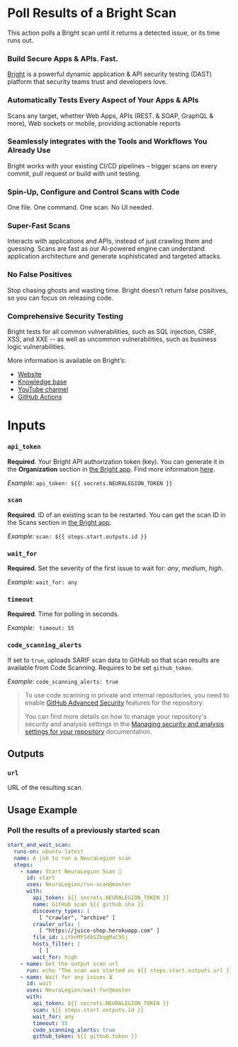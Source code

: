 # Poll Results of a Bright Scan

This action polls a Bright scan until it returns a detected issue, or its time runs out.

### Build Secure Apps & APIs. Fast.

[Bright](https://www.brightsec.com) is a powerful dynamic application & API security testing (DAST) platform that security teams trust and developers love.

### Automatically Tests Every Aspect of Your Apps & APIs

Scans any target, whether Web Apps, APIs (REST. & SOAP, GraphQL & more), Web sockets or mobile, providing actionable reports

### Seamlessly integrates with the Tools and Workflows You Already Use

Bright works with your existing CI/CD pipelines – trigger scans on every commit, pull request or build with unit testing.

### Spin-Up, Configure and Control Scans with Code

One file. One command. One scan. No UI needed.

### Super-Fast Scans

Interacts with applications and APIs, instead of just crawling them and guessing.
Scans are fast as our AI-powered engine can understand application architecture and generate sophisticated and targeted attacks.

### No False Positives

Stop chasing ghosts and wasting time. Bright doesn’t return false positives, so you can focus on releasing code.

### Comprehensive Security Testing

Bright tests for all common vulnerabilities, such as SQL injection, CSRF, XSS, and XXE -- as well as uncommon vulnerabilities, such as business logic vulnerabilities.

More information is available on Bright’s:

- [Website](https://www.brightsec.com/)
- [Knowledge base](https://docs.brightsec.com/docs/quickstart)
- [YouTube channel](https://www.youtube.com/channel/UCoIC0T1pmozq3eKLsUR2uUw)
- [GitHub Actions](https://github.com/marketplace?query=neuralegion+)

# Inputs

### `api_token`

**Required**. Your Bright API authorization token (key). You can generate it in the **Organization** section in [the Bright app](https://app.neuralegion.com/login). Find more information [here](https://docs.brightsec.com/docs/manage-your-organization#manage-organization-apicli-authentication-tokens).

_Example:_ `api_token: ${{ secrets.NEURALEGION_TOKEN }}`

### `scan`

**Required**. ID of an existing scan to be restarted. You can get the scan ID in the Scans section in [the Bright app](https://app.neuralegion.com/login).

_Example:_ `scan: ${{ steps.start.outputs.id }}`

### `wait_for`

**Required**. Set the severity of the first issue to wait for: _any_, _medium_, _high_.

_Example:_ `wait_for: any`

### `timeout`

**Required**. Time for polling in seconds.

_Example:_ ` timeout: 55`

### `code_scanning_alerts`

If set to `true`, uploads SARIF scan data to GitHub so that scan results are available from Code Scanning.
Requires to be set `github_token`.

_Example:_ `code_scanning_alerts: true`

> To use code scanning in private and internal repositories, you need to enable [GitHub Advanced Security](https://docs.github.com/en/get-started/learning-about-github/about-github-advanced-security) features for the repository.
>
> You can find more details on how to manage your repository's security and analysis settings in the [Managing security and analysis settings for your repository](https://docs.github.com/en/repositories/managing-your-repositorys-settings-and-features/enabling-features-for-your-repository/managing-security-and-analysis-settings-for-your-repository) documentation.

## Outputs

### `url`

URL of the resulting scan.

## Usage Example

### Poll the results of a previously started scan

```yml
start_and_wait_scan:
  runs-on: ubuntu-latest
  name: A job to run a NeuraLegion scan
  steps:
    - name: Start NeuraLegion Scan 🏁
      id: start
      uses: NeuraLegion/run-scan@master
      with:
        api_token: ${{ secrets.NEURALEGION_TOKEN }}
        name: GitHub scan ${{ github.sha }}
        discovery_types: |
          [ "crawler", "archive" ]
        crawler_urls: |
          [ "https://juice-shop.herokuapp.com" ]
        file_id: LiYknMYSdbSZbqgMaC9Sj
        hosts_filter: |
          [ ]
        wait_for: high
    - name: Get the output scan url
      run: echo "The scan was started on ${{ steps.start.outputs.url }}"
    - name: Wait for any issues ⏳
      id: wait
      uses: NeuraLegion/wait-for@master
      with:
        api_token: ${{ secrets.NEURALEGION_TOKEN }}
        scan: ${{ steps.start.outputs.id }}
        wait_for: any
        timeout: 55
        code_scanning_alerts: true
        github_token: ${{ github.token }}
```
